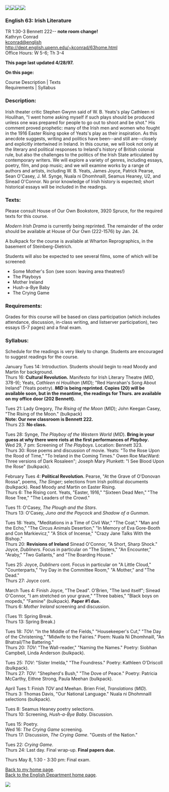 ![](celtknot.gif)![](celtknot.gif)![](celtknot.gif)![](celtknot.gif)

###  English 63: Irish Literature  
TR 1:30-3 Bennett 222-- **note room change!**  
Kathryn Conrad  
[kconrad@english](mailto:kconrad@dept.english.upenn.edu)  
http://dept.english.upenn.edu/~kconrad/63home.html  
Office Hours: W 5-6; Th 3-4

**This page last updated 4/28/97.**

**On this page:**

Course Description | Texts  
Requirements | Syllabus

### Description:

  
Irish theater critic Stephen Gwynn said of W. B. Yeats's play Cathleen ni
Houlihan, "I went home asking myself if such plays should be produced unless
one was prepared for people to go out to shoot and be shot." His comment
proved prophetic: many of the Irish men and women who fought in the 1916
Easter Rising spoke of Yeats's play as their inspiration. As this anecdote
suggests, writing and politics have been--and still are--closely and
explicitly intertwined in Ireland. In this course, we will look not only at
the literary and political responses to Ireland's history of British colonial
rule, but also the challenges to the politics of the Irish State articulated
by contemporary writers. We will explore a variety of genres, including
essays, poetry, film, and pop music; and we will examine works by a range of
authors and artists, including W. B. Yeats, James Joyce, Patrick Pearse, Sean
O'Casey, J. M. Synge, Nuala ni Dhomhnaill, Seamus Heaney, U2, and Sinead
O'Connor. No prior knowledge of Irish history is expected; short historical
essays will be included in the readings.

### Texts:

  
Please consult House of Our Own Bookstore, 3920 Spruce, for the required texts
for this course.

*Modern Irish Drama* is currently being reprinted. The remainder of the order should be available at House of Our Own (222-1576) by Jan. 24. 

A bulkpack for the course is available at Wharton Reprographics, in the
basement of Steinberg-Dietrich.

Students will also be expected to see several films, some of which will be
screened:

  * Some Mother's Son (see soon: leaving area theatres!) 
  * The Playboys 
  * Mother Ireland 
  * Hush-a-Bye Baby 
  * The Crying Game 

### Requirements:

  
Grades for this course will be based on class participation (which includes
attendance, discussion, in-class writing, and listserver participation), two
essays (5-7 pages) and a final exam.

### Syllabus:

  
Schedule for the readings is very likely to change. Students are encouraged to
suggest readings for the course.

January Tues 14: Introduction. Students should begin to read Moody and Martin
for background.  
Thurs 16: **Cultural Revolution.** Manifesto for Irish Literary Theatre
(*MID*, 378-9); Yeats, *Cathleen ni Houlihan* (*MID*); "Red Hanrahan's Song
About Ireland" (Yeats poetry). ***MID* is being reprinted. Copies (20) will be
available soon, but in the meantime, the readings for Thurs. are available on
my office door (202 Bennett).**

Tues 21: Lady Gregory, *The Rising of the Moon* (*MID*); John Keegan Casey,
"The Rising of the Moon." (bulkpack)  
**Note: Our new classroom is Bennett 222.**  
Thurs 23: **No class.**

Tues 28: Synge, *The Playboy of the Western World* (*MID*). **Bring in your
guess at why there were riots at the first performances of *Playboy*.**  
Wed 29, 7 pm: Screening of *The Playboys*. Location: Bennett 323.  
Thurs 30: Rose poems and discussion of movie. Yeats: "To the Rose Upon the
Rood of Time," "To Ireland in the Coming Times." Owen Roe MacWard: Three
versions of Dark Rosaleen"; Joseph Mary Plunkett: "I See Blood Upon the Rose"
(bulkpack).

February Tues 4: **Political Revolution.** Pearse, "At the Grave of O'Donovan
Rossa", poems, *The Singer*; selections from Irish political documents
(bulkpack). Read Moody and Martin on Easter Rising.  
Thurs 6: The Rising cont. Yeats, "Easter, 1916," "Sixteen Dead Men," "The Rose
Tree," "The Leaders of the Crowd."

Tues 11: O'Casey, *The Plough and the Stars*.  
Thurs 13: O'Casey, *Juno and the Paycock* and *Shadow of a Gunman*.

Tues 18: Yeats, "Meditations in a Time of Civil War," "The Coat," "Man and the
Echo," "The Circus Animals Desertion," "In Memory of Eva Gore-Booth and Con
Markievicz," "A Stick of Incense," "Crazy Jane Talks With the Bishop."  
Thurs 20: **Revisions of Ireland** Sinead O'Connor, "A Short, Sharp Shock."
Joyce, *Dubliners*. Focus in particular on "The Sisters," "An Encounter,"
"Araby," "Two Gallants," and "The Boarding House."

Tues 25: Joyce, *Dubliners* cont. Focus in particular on "A Little Cloud,"
"Counterparts," "Ivy Day in the Committee Room," "A Mother," and "The Dead."  
Thurs 27: Joyce cont.

March Tues 4: Finish Joyce, "The Dead". O'Brien, "The land itself"; Sinead
O'Connor, "I am stretched on your grave," "Three babies," "Black boys on
mopeds," "Famine" (bulkpack). **Paper #1 due.**  
Thurs 6: *Mother Ireland* screening and discussion.

(Tues 11: Spring Break.  
Thurs 13: Spring Break.)

Tues 18: *TOV*: "In the Middle of the Fields," "Housekeeper's Cut," "The Day
of the Christening," "Midwife to the Fairies." Poem: Nuala Ni Dhomhnaill, "An
Bhatrail/The Battering."  
Thurs 20: *TOV*: "The Wall-reader," "Naming the Names." Poetry: Siobhan
Campbell, Linda Anderson (bulkpack).

Tues 25: *TOV*: "Sister Imelda," "The Foundress." Poetry: Kathleen O'Driscoll
(bulkpack).  
Thurs 27: *TOV*: "Shepherd's Bush," "The Dove of Peace." Poetry: Patricia
McCarthy, Eithne Strong, Paula Meehan (bulkpack).

April Tues 1: Finish *TOV* and Meehan. Brien Friel, *Translations* (*MID*).  
Thurs 3: Thomas Davis, "Our National Language." Nuala ni Dhohmnaill selections
(bulkpack).

Tues 8: Seamus Heaney poetry selections.  
Thurs 10: Screening, *Hush-a-Bye Baby*. Discussion.

Tues 15: Poetry.  
Wed 16: *The Crying Game* screening.  
Thurs 17: Discussion, *The Crying Game*. "Guests of the Nation."

Tues 22: *Crying Game*.  
Thurs 24: Last day. Final wrap-up. **Final papers due.**

Thurs May 8, 1:30 - 3:30 pm: Final exam.

[Back to my home page](index.html).  
[Back to the English Department home page](http://dept.english.upenn.edu).  

![](camobar.gif)


